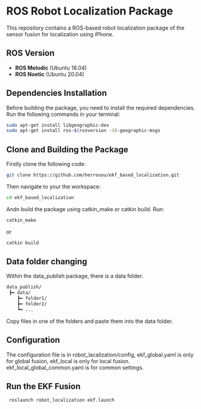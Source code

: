# ROS Robot Localization Package

This repository contains a ROS-based robot localization package of the sensor fusion for localization using iPhone. 

## ROS Version
- **ROS Melodic** (Ubuntu 18.04)
- **ROS Noetic** (Ubuntu 20.04)

## Dependencies Installation

Before building the package, you need to install the required dependencies. Run the following commands in your terminal:

```bash
sudo apt-get install libgeographic-dev
sudo apt-get install ros-$(rosversion -d)-geographic-msgs
```
## Clone and Building the Package

Firstly clone the following code:
```bash
git clone https://github.com/herrouou/ekf_based_localization.git
```
Then navigate to your the workspace:
```bash
cd ekf_based_localization
```
Andn build the package using catkin_make or catkin build. Run:

```bash
catkin_make
```
or
```bash
catkin build
```
## Data folder changing

Within the data_publish package, there is a data folder.

```bash
data_publish/
 ┣━ data/
    ┣━ folder1/
    ┣━ folder2/
    ┗━ ...
```
Copy files in one of the folders and paste them into the data folder.

## Configuration
The configuration file is in robot_lacalization/config, ekf_global.yaml is only for global fusion, ekf_local is only for local fusion. ekf_local_global_common.yaml is for common settings.

## Run the EKF Fusion

```bash
 roslaunch robot_localization ekf.launch
```
